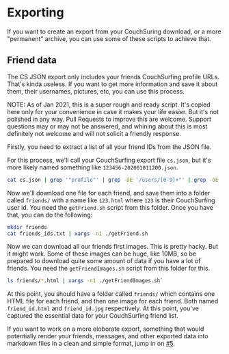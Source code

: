 # Exporting

If you want to create an export from your CouchSuring download, or a more
"permanent" archive, you can use some of these scripts to achieve that.

## Friend data

The CS JSON export only includes your friends CouchSurfing profile URLs. That's
kinda useless. If you want to get more information and save it about them,
their usernames, pictures, etc, you can use this process.

NOTE: As of Jan 2021, this is a super rough and ready script. It's copied here
only for your convenience in case it makes your life easier. But it's not
polished in any way. Pull Requests to improve this are welcome. Support
questions may or may not be answered, and whining about this is most definitely
not welcome and will not solicit a friendly response.

Firstly, you need to extract a list of all your friend IDs from the JSON file.

For this process, we'll call your CouchSurfing export file `cs.json`, but it's
more likely named something like `123456-202001011200.json`.

```sh
cat cs.json | grep '"profile"' | grep -oE '/users/[0-9]+"' | grep -oE [0-9]+ > friends_ids.txt
```

Now we'll download one file for each friend, and save them into a folder called
`friends/` with a name like `123.html` where `123` is their CouchSurfing user
id. You need the `getFriend.sh` script from this folder. Once you have that,
you can do the following:

```sh
mkdir friends
cat friends_ids.txt | xargs -n1 ./getFriend.sh
```

Now we can download all our friends first images. This is pretty hacky. But it
might work. Some of these images can be huge, like 10MB, so be prepared to
download quite some amount of data if you have a lot of friends. You need the
`getFriendImages.sh` script from this folder for this.

```sh
ls friends/*.html | xargs -n1 ./getFriendImages.sh`
```

At this point, you should have a folder called `friends/` which contains one
HTML file for each friend, and then one image for each friend. Both named
`friend_id.html` and `friend_id.jpg` respectively. At this point, you've
captured the essential data for your CouchSurfing friend list.

If you want to work on a more eloborate export, something that would
potentially render your friends, messages, and other exported data into
markdown files in a clean and simple format, jump in on
[#5](https://github.com/simison/couchspinner/issues/5).

